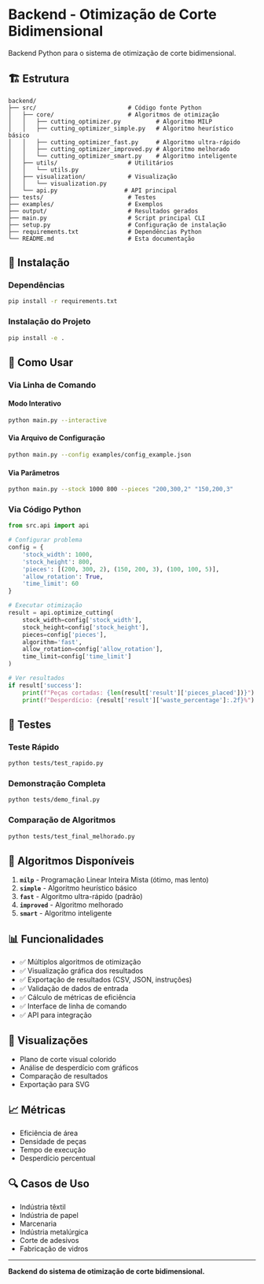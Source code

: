 # Backend - Otimização de Corte Bidimensional

Backend Python para o sistema de otimização de corte bidimensional.

## 🏗️ Estrutura

```
backend/
├── src/                          # Código fonte Python
│   ├── core/                     # Algoritmos de otimização
│   │   ├── cutting_optimizer.py          # Algoritmo MILP
│   │   ├── cutting_optimizer_simple.py   # Algoritmo heurístico básico
│   │   ├── cutting_optimizer_fast.py     # Algoritmo ultra-rápido
│   │   ├── cutting_optimizer_improved.py # Algoritmo melhorado
│   │   └── cutting_optimizer_smart.py    # Algoritmo inteligente
│   ├── utils/                    # Utilitários
│   │   └── utils.py
│   ├── visualization/            # Visualização
│   │   └── visualization.py
│   └── api.py                   # API principal
├── tests/                        # Testes
├── examples/                     # Exemplos
├── output/                       # Resultados gerados
├── main.py                       # Script principal CLI
├── setup.py                      # Configuração de instalação
├── requirements.txt              # Dependências Python
└── README.md                     # Esta documentação
```

## 🚀 Instalação

### Dependências
```bash
pip install -r requirements.txt
```

### Instalação do Projeto
```bash
pip install -e .
```

## 📖 Como Usar

### Via Linha de Comando

#### Modo Interativo
```bash
python main.py --interactive
```

#### Via Arquivo de Configuração
```bash
python main.py --config examples/config_example.json
```

#### Via Parâmetros
```bash
python main.py --stock 1000 800 --pieces "200,300,2" "150,200,3"
```

### Via Código Python

```python
from src.api import api

# Configurar problema
config = {
    'stock_width': 1000,
    'stock_height': 800,
    'pieces': [(200, 300, 2), (150, 200, 3), (100, 100, 5)],
    'allow_rotation': True,
    'time_limit': 60
}

# Executar otimização
result = api.optimize_cutting(
    stock_width=config['stock_width'],
    stock_height=config['stock_height'],
    pieces=config['pieces'],
    algorithm='fast',
    allow_rotation=config['allow_rotation'],
    time_limit=config['time_limit']
)

# Ver resultados
if result['success']:
    print(f"Peças cortadas: {len(result['result']['pieces_placed'])}")
    print(f"Desperdício: {result['result']['waste_percentage']:.2f}%")
```

## 🧪 Testes

### Teste Rápido
```bash
python tests/test_rapido.py
```

### Demonstração Completa
```bash
python tests/demo_final.py
```

### Comparação de Algoritmos
```bash
python tests/test_final_melhorado.py
```

## 🔧 Algoritmos Disponíveis

1. **`milp`** - Programação Linear Inteira Mista (ótimo, mas lento)
2. **`simple`** - Algoritmo heurístico básico
3. **`fast`** - Algoritmo ultra-rápido (padrão)
4. **`improved`** - Algoritmo melhorado
5. **`smart`** - Algoritmo inteligente

## 📊 Funcionalidades

- ✅ Múltiplos algoritmos de otimização
- ✅ Visualização gráfica dos resultados
- ✅ Exportação de resultados (CSV, JSON, instruções)
- ✅ Validação de dados de entrada
- ✅ Cálculo de métricas de eficiência
- ✅ Interface de linha de comando
- ✅ API para integração

## 🎨 Visualizações

- Plano de corte visual colorido
- Análise de desperdício com gráficos
- Comparação de resultados
- Exportação para SVG

## 📈 Métricas

- Eficiência de área
- Densidade de peças
- Tempo de execução
- Desperdício percentual

## 🔍 Casos de Uso

- Indústria têxtil
- Indústria de papel
- Marcenaria
- Indústria metalúrgica
- Corte de adesivos
- Fabricação de vidros

---

**Backend do sistema de otimização de corte bidimensional.**
